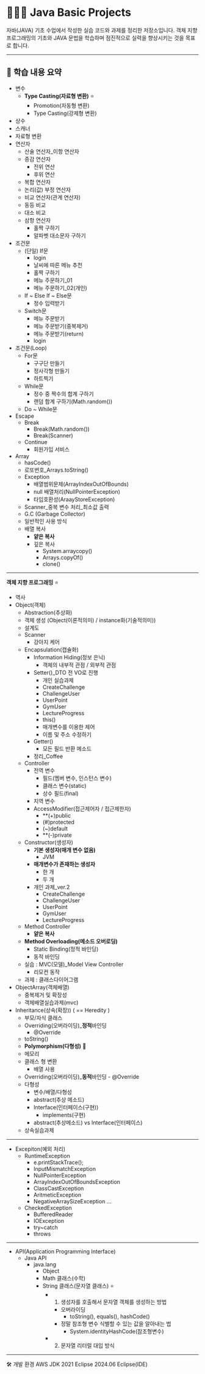 # 🧑🏻‍💻 Java Basic Projects

자바(JAVA) 기초 수업에서 작성한 실습 코드와 과제를 정리한 저장소입니다.
객체 지향 프로그래밍의 기초와 JAVA 문법을 학습하며 점진적으로 실력을 향상시키는 것을 목표로 합니다.

---

## 📘 학습 내용 요약
- 변수
  - **Type Casting(자료형 변환)** ⭐
    - Promotion(자동형 변환)
    - Type Casting(강제형 변환)
- 상수
- 스캐너
- 자료형 변환
- 연산자
  - 산술 연산자_이항 연산자
  - 증감 연산자
    - 전위 연산
    - 후위 연산
  - 복합 연산자
  - 논리(값) 부정 연산자
  - 비교 연산자(관계 연산자)
  - 동등 비교
  - 대소 비교
  - 삼항 연산자
    - 홀짝 구하기
    - 알파벳 대소문자 구하기
- 조건문
  - (단일) If문
    - login
    - 날씨에 따른 메뉴 추천
    - 홀짝 구하기
    - 메뉴 주문하기_01
    - 메뉴 주문하기_02(개인)
  - If ~ Else If ~ Else문
    - 정수 입력받기
  - Switch문
    - 메뉴 주문받기
    - 메뉴 주문받기(중복제거)
    - 메뉴 주문받기(return)
    - login
- 조건문(Loop)
  - For문
    - 구구단 만들기
    - 정사각형 만들기
    - 하트찍기
  - While문
    - 정수 중 짝수의 합계 구하기
    - 랜덤 합계 구하기(Math.random())
  - Do ~ While문
- Escape
  - Break
    - Break(Math.random())
    - Break(Scanner)
  - Continue
    - 회원가입 서비스
- Array
  - hasCode()
  - 로또번호_Arrays.toString()
  - Exception
    - 배열범위문제(ArrayIndexOutOfBounds)
    - null 배열처리(NullPointerException)
    - 타입호환성(AraayStoreException)
  - Scanner_중복 변수 처리_최소값 출력
  - G.C (Garbage Collector)
  - 일반적인 사용 방식
  - 배열 복사
    - **얕은 복사**
    - 깊은 복사
      - System.arraycopy()
      - Arrays.copyOf()
      - clone()

---

**객체 지향 프로그래밍** ⭐
- 역사
- Object(객체)
  - Abstraction(추상화)
  - 객체 생성 (Object(이론적의미) / instance화(기술적의미))
  - 설계도
  - Scanner
    - 강아지 케어
  - Encapsulation(캡슐화)
    - Information Hiding(정보 은닉)
      - 객체의 내부적 관점 / 외부적 관점
    - Setter()_DTO 전 VO로 진행
       - 개인 실습과제
        - CreateChallenge
        - ChallengeUser
        - UserPoint
        - GymUser
        - LectureProgress
      - this()
      - 매개변수를 이용한 제어
      - 이름 및 주소 수정하기
    - Getter()
      - 모든 필드 반환 메소드
    - 정리_Coffee
  - Controller
    - 전역 변수
      - 필드(멤버 변수, 인스턴스 변수)
      - 클래스 변수(static)
      - 상수 필드(final)
    - 지역 변수
    - AccessModifier(접근제어자 / 접근제한자)
      - **(+)public
      - (#)protected
      - (~)default
      - **(-)private
  - Constructor(생성자)
    - **기본 생성자(매개 변수 없음)**
      - JVM
    - **매개변수가 존재하는 생성자**
      - 한 개
      - 두 개
     - 개인 과제_ver.2
        - CreateChallenge
        - ChallengeUser
        - UserPoint
        - GymUser
        - LectureProgress
  - Method Controller
    - **얕은 복사**
  - **Method Overloading(메소드 오버로딩)**
    - Static Binding(정적 바인딩)
    - 동적 바인딩
  - 실습 : MVC(모델)_Model View Controller
    - 리모컨 동작
  - 과제 : 클래스다이어그램
- ObjectArray(객체배열)
  - 중복제거 및 확장성
  - 객체배열실습과제(mvc)
- Inheritance(상속(확장)) ( == Heredity )
  - 부모/자식 클래스
  - Overriding(오버라이딩)_**정적**바인딩
    - @Override
  - toString()
  -  **Polymorphism(다형성)** :cherry_blossom:
    - 메모리
    - 클래스 형 변환
      - 배열 사용
    -  Overriding(오버라이딩)_**동적**바인딩
      - @Override
    - 다형성
      - 변수/배열/다형성
      - abstract(추상 메소드)
      - Interface(인터페이스(구현))
        - implements(구현)
      - abstract(추상메소드) vs Interface(인터페이스)
  - 상속실습과제
---
- Excepiton(예외 처리)
  - RuntimeException
    - e.printStackTrace();
    - InputMismatchException
    - NullPointerException
    - ArrayIndexOutOfBoundsException
    - ClassCastException
    - AritmeticException
    - NegativeArraySizeException
      ...
  - CheckedException
    - BufferedReader
    - IOException
    - try~catch
    - throws
---
- API(Application Programming Interface)
  - Java API
    - java.lang
      - Object
      - Math 클래스(수학)
      - String 클래스(문자열 클래스) ⭐
        - 1. 생성자를 호출해서 문자열 객체를 생성하는 방법
          - 오버라이딩
            - toString(), equals(), hashCode()
          - 정말 참조형 변수 식별할 수 있는 값을 알아내는 법
            - System.identityHashCode(참조형변수)
        - 2. 문자열 리터럴 대입 방식
      
---
🛠 개발 환경
AWS JDK 2021
Eclipse 2024.06
Eclipse(IDE)
